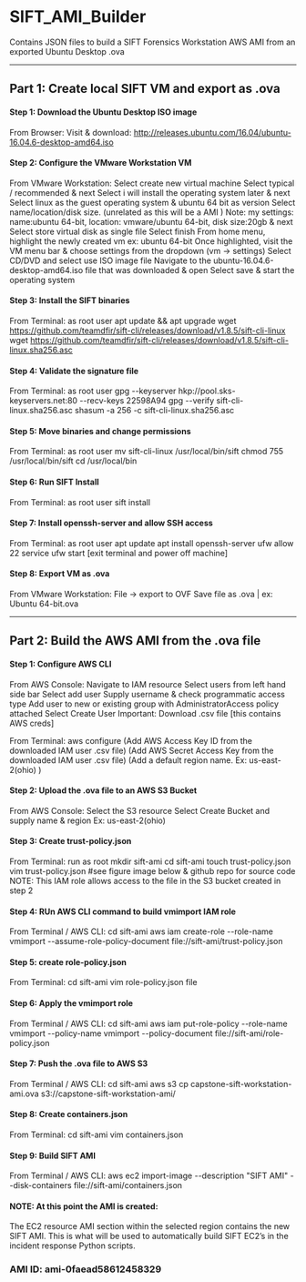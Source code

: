 # SIFT_AMI_Builder
Contains JSON files to build a SIFT Forensics Workstation AWS AMI from an exported Ubuntu Desktop .ova

--------------------------------------------------------------------------------------------------------

## Part 1: Create local SIFT VM and export as .ova


#### Step 1: Download the Ubuntu Desktop ISO image

From Browser:
Visit & download: http://releases.ubuntu.com/16.04/ubuntu-16.04.6-desktop-amd64.iso

#### Step 2: Configure the VMware Workstation VM 

From VMware Workstation:
Select create new virtual machine 
Select typical / recommended  & next 
Select i will install the operating system later & next 
Select linux as the guest operating system & ubuntu 64 bit as version 
Select name/location/disk size. (unrelated as this will be a AMI ) 
Note: my settings: name:ubuntu 64-bit, location: vmware/ubuntu 64-bit, disk size:20gb & next
Select store virtual disk as single file
Select finish
From home menu, highlight the newly created vm ex: ubuntu 64-bit
Once highlighted, visit the VM menu bar & choose settings from the dropdown (vm → settings)
Select CD/DVD and select use ISO image file 
Navigate to the ubuntu-16.04.6-desktop-amd64.iso file that was downloaded & open
Select save & start the operating system 

#### Step 3: Install the SIFT binaries

From Terminal:
as root user
apt update && apt upgrade
wget https://github.com/teamdfir/sift-cli/releases/download/v1.8.5/sift-cli-linux
wget https://github.com/teamdfir/sift-cli/releases/download/v1.8.5/sift-cli-linux.sha256.asc

#### Step 4: Validate the signature file

From Terminal:
as root user
gpg --keyserver hkp://pool.sks-keyservers.net:80 --recv-keys 22598A94
gpg --verify sift-cli-linux.sha256.asc
shasum -a 256 -c sift-cli-linux.sha256.asc

#### Step 5: Move binaries and change permissions
From Terminal:
as root user
mv sift-cli-linux /usr/local/bin/sift
chmod 755 /usr/local/bin/sift
cd /usr/local/bin 

#### Step 6: Run SIFT Install 

From Terminal:
as root user
sift install

#### Step 7: Install openssh-server and allow SSH access 

From Terminal:
as root user 
apt update 
apt install openssh-server
ufw allow 22
service ufw start
[exit terminal and power off machine]

#### Step 8: Export VM as .ova 

From VMware Workstation:
File → export to OVF
Save file as .ova  |  ex: Ubuntu 64-bit.ova
 
---------------------------------------------------------------------------------

## Part 2:  Build the AWS AMI from the .ova file 

#### Step 1: Configure AWS CLI

From AWS Console: 
Navigate to IAM resource
Select users from left hand side bar 
Select add user 
Supply username & check programmatic access type 
Add user to new or existing group with AdministratorAccess policy attached
Select Create User 
Important: Download .csv file [this contains AWS creds]

From Terminal:
aws configure
(Add AWS Access Key ID from the downloaded IAM user .csv file)
(Add AWS Secret Access Key from the downloaded IAM user .csv file) 
(Add a default region name. Ex: us-east-2(ohio) )

#### Step 2: Upload the .ova file to an AWS S3 Bucket 

From AWS Console:
Select the S3 resource 
Select Create Bucket and supply name & region 
Ex: us-east-2(ohio)

#### Step 3: Create trust-policy.json

From Terminal:
run as root
mkdir sift-ami
cd sift-ami
touch trust-policy.json
vim trust-policy.json
#see figure image below & github repo for source code 
NOTE: This IAM role allows access to the file in the S3 bucket created in step 2

#### Step 4: RUn AWS CLI command to build vmimport IAM role 

From Terminal / AWS CLI:
cd sift-ami
aws iam create-role --role-name vmimport --assume-role-policy-document file://sift-ami/trust-policy.json

#### Step 5: create role-policy.json

From Terminal:
cd sift-ami
vim role-policy.json file

#### Step 6: Apply the vmimport role

From Terminal / AWS CLI:
cd sift-ami
aws iam put-role-policy --role-name vmimport --policy-name vmimport --policy-document file://sift-ami/role-policy.json

#### Step 7: Push the .ova file to AWS S3 

From Terminal / AWS CLI:
cd sift-ami
aws s3 cp capstone-sift-workstation-ami.ova s3://capstone-sift-workstation-ami/

#### Step 8: Create containers.json 

From Terminal:
cd sift-ami
vim containers.json

#### Step 9:  Build SIFT AMI

From Terminal / AWS CLI:
aws ec2 import-image --description "SIFT AMI" --disk-containers file://sift-ami/containers.json

#### NOTE: At this point the AMI is created:
The EC2 resource AMI section within the selected region contains the new SIFT AMI. This is what will be used to automatically build SIFT EC2’s in the incident response  Python scripts. 

### AMI ID: ami-0faead58612458329

